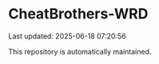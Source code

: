 # CheatBrothers-WRD

Last updated: 2025-06-18 07:20:56

This repository is automatically maintained.
